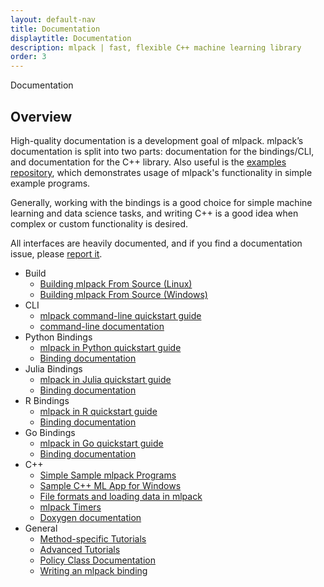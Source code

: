 ```yaml
---
layout: default-nav
title: Documentation
displaytitle: Documentation
description: mlpack | fast, flexible C++ machine learning library
order: 3
---
```

<div class="page-title-header">Documentation</div>

## Overview

High-quality documentation is a development goal of mlpack. mlpack’s
documentation is split into two parts: documentation for the bindings/CLI, and
documentation for the C++ library.  Also useful is the [examples
repository](https://github.com/mlpack/examples/), which demonstrates usage of
mlpack's functionality in simple example programs.

Generally, working with the bindings is a good choice for simple machine
learning and data science tasks, and writing C++ is a good idea when complex or
custom functionality is desired.

All interfaces are heavily documented, and if you find a documentation issue,
please <a
href="https://github.com/mlpack/mlpack/issues/new?assignees=&labels=t%3A+bug+report%2C+c%3A+documentation%2C+s%3A+unanswered&template=1-documentation.md&title=">report
it</a>.

 * Build
   * [Building mlpack From Source (Linux)](doc/mlpack-3.4.0/doxygen/build.html)
   * [Building mlpack From Source (Windows)](doc/mlpack-3.4.0/doxygen/build_windows.html)
 * CLI
   * [mlpack command-line quickstart guide](doc/mlpack-3.4.0/doxygen/cli_quickstart.html)
   * [command-line documentation](doc/mlpack-3.4.0/cli_documentation.html)
 * Python Bindings
   * [mlpack in Python quickstart guide](doc/mlpack-3.4.0/doxygen/python_quickstart.html)
   * [Binding documentation](doc/mlpack-3.4.0/python_documentation.html)
 * Julia Bindings
   * [mlpack in Julia quickstart guide](doc/mlpack-3.4.0/doxygen/julia_quickstart.html)
   * [Binding documentation](doc/mlpack-3.4.0/julia_documentation.html)
 * R Bindings
   * [mlpack in R quickstart guide](doc/mlpack-3.4.0/doxygen/r_quickstart.html)
   * [Binding documentation](doc/mlpack-3.4.0/r_documentation.html)
 * Go Bindings
   * [mlpack in Go quickstart guide](doc/mlpack-3.4.0/doxygen/go_quickstart.html)
   * [Binding documentation](doc/mlpack-3.4.0/go_documentation.html)
 * C++
   * [Simple Sample mlpack Programs](doc/mlpack-3.4.0/doxygen/sample.html)
   * [Sample C++ ML App for Windows](doc/mlpack-3.4.0/doxygen/sample_ml_app.html)
   * [File formats and loading data in mlpack](doc/mlpack-3.4.0/doxygen/formatdoc.html)
   * [mlpack Timers](doc/mlpack-3.4.0/doxygen/timer.html)
   * [Doxygen documentation](doc/mlpack-3.4.0/doxygen/index.html)
 * General
   * [Method-specific Tutorials](doc/mlpack-3.4.0/cli_documentation.html#method-specific-tutorials)
   * [Advanced Tutorials](doc/mlpack-3.4.0/cli_documentation.html#advanced-tutorials)
   * [Policy Class Documentation](doc/mlpack-3.4.0/cli_documentation.html#policy-class-documentation)
   * [Writing an mlpack binding](doc/mlpack-3.4.0/doxygen/iodoc.html)
 
 
